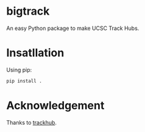 # bigtrack

An easy Python package to make UCSC Track Hubs.

# Insatllation

Using pip:

```bash
pip install .
```

# Acknowledgement

Thanks to [trackhub](https://github.com/daler/trackhub).
